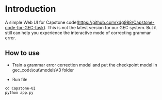 # Introduction

A simple Web UI for Capstone code(https://github.com/xdg988/Capstone-code-for-GEC-task). This is not the latest version for our GEC system. But it still can help you experience the interactive mode of correcting grammar error.

## How to use
- Train a grammar error correction model and put the checkpoint model in gec_code\out\modelsV3 folder

- Run file

```
cd Capstone-UI
python app.py
```

